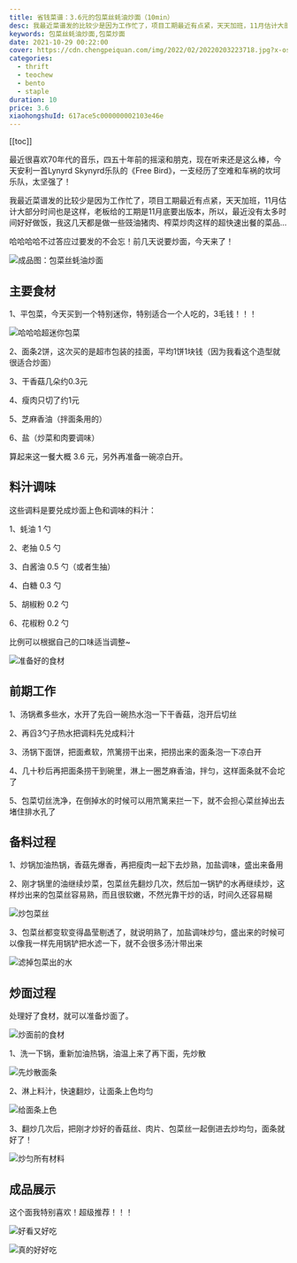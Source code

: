 ```yaml
---
title: 省钱菜谱：3.6元的包菜丝蚝油炒面（10min）
desc: 我最近菜谱发的比较少是因为工作忙了，项目工期最近有点紧，天天加班，11月估计大部分时间也是这样，老板给的工期是11月底要出版本，所以，最近没有太多时间好好做饭，我这几天都是做一些豉油猪肉、榨菜炒肉这样的超快速出餐的菜品…哈哈哈哈不过答应过要发的不会忘！前几天说要炒面，今天来了！
keywords: 包菜丝蚝油炒面,包菜炒面
date: 2021-10-29 00:22:00
cover: https://cdn.chengpeiquan.com/img/2022/02/20220203223718.jpg?x-oss-process=image/interlace,1
categories:
  - thrift
  - teochew
  - bento
  - staple
duration: 10
price: 3.6
xiaohongshuId: 617ace5c000000002103e46e
---
```


[[toc]]

最近很喜欢70年代的音乐，四五十年前的摇滚和朋克，现在听来还是这么棒，今天安利一首Lynyrd Skynyrd乐队的《Free Bird》，一支经历了空难和车祸的坎坷乐队，太坚强了！

我最近菜谱发的比较少是因为工作忙了，项目工期最近有点紧，天天加班，11月估计大部分时间也是这样，老板给的工期是11月底要出版本，所以，最近没有太多时间好好做饭，我这几天都是做一些豉油猪肉、榨菜炒肉这样的超快速出餐的菜品…

哈哈哈哈不过答应过要发的不会忘！前几天说要炒面，今天来了！

![成品图：包菜丝蚝油炒面](https://cdn.chengpeiquan.com/img/2022/02/20220203223805.jpg?x-oss-process=image/interlace,1)

## 主要食材

1、平包菜，今天买到一个特别迷你，特别适合一个人吃的，3毛钱！！！

![哈哈哈超迷你包菜](https://cdn.chengpeiquan.com/img/2022/02/20220203223808.jpg?x-oss-process=image/interlace,1)

2、面条2饼，这次买的是超市包装的挂面，平均1饼1块钱（因为我看这个造型就很适合炒面）

3、干香菇几朵约0.3元

4、瘦肉只切了约1元

5、芝麻香油（拌面条用的）

6、盐（炒菜和肉要调味）

算起来这一餐大概 3.6 元，另外再准备一碗凉白开。

## 料汁调味

这些调料是要兑成炒面上色和调味的料汁：

1、蚝油 1 勺

2、老抽 0.5 勺

3、白酱油 0.5 勺（或者生抽）

4、白糖 0.3 勺

5、胡椒粉 0.2 勺

6、花椒粉 0.2 勺

比例可以根据自己的口味适当调整~

![准备好的食材](https://cdn.chengpeiquan.com/img/2022/02/20220203223758.jpg?x-oss-process=image/interlace,1)

## 前期工作

1、汤锅煮多些水，水开了先舀一碗热水泡一下干香菇，泡开后切丝

2、再舀3勺子热水把调料先兑成料汁

3、汤锅下面饼，把面煮软，笊篱捞干出来，把捞出来的面条泡一下凉白开

4、几十秒后再把面条捞干到碗里，淋上一圈芝麻香油，拌匀，这样面条就不会坨了

5、包菜切丝洗净，在倒掉水的时候可以用笊篱来拦一下，就不会担心菜丝掉出去堵住排水孔了

## 备料过程

1、炒锅加油热锅，香菇先爆香，再把瘦肉一起下去炒熟，加盐调味，盛出来备用

2、刚才锅里的油继续炒菜，包菜丝先翻炒几次，然后加一锅铲的水再继续炒，这样炒出来的包菜丝容易熟，而且很软嫩，不然光靠干炒的话，时间久还容易糊

![炒包菜丝](https://cdn.chengpeiquan.com/img/2022/02/20220203223759.jpg?x-oss-process=image/interlace,1)

3、包菜丝都变软变得晶莹剔透了，就说明熟了，加盐调味炒匀，盛出来的时候可以像我一样先用锅铲把水滤一下，就不会很多汤汁带出来

![滤掉包菜出的水](https://cdn.chengpeiquan.com/img/2022/02/20220203223800.jpg?x-oss-process=image/interlace,1)

## 炒面过程

处理好了食材，就可以准备炒面了。

![炒面前的食材](https://cdn.chengpeiquan.com/img/2022/02/20220203223801.jpg?x-oss-process=image/interlace,1)

1、洗一下锅，重新加油热锅，油温上来了再下面，先炒散

![先炒散面条](https://cdn.chengpeiquan.com/img/2022/02/20220203223802.jpg?x-oss-process=image/interlace,1)

2、淋上料汁，快速翻炒，让面条上色均匀

![给面条上色](https://cdn.chengpeiquan.com/img/2022/02/20220203223803.jpg?x-oss-process=image/interlace,1)

3、翻炒几次后，把刚才炒好的香菇丝、肉片、包菜丝一起倒进去炒均匀，面条就好了！

![炒匀所有材料](https://cdn.chengpeiquan.com/img/2022/02/20220203223804.jpg?x-oss-process=image/interlace,1)

## 成品展示

这个面我特别喜欢！超级推荐！！！

![好看又好吃](https://cdn.chengpeiquan.com/img/2022/02/20220203223806.jpg?x-oss-process=image/interlace,1)

![真的好好吃](https://cdn.chengpeiquan.com/img/2022/02/20220203223807.jpg?x-oss-process=image/interlace,1)
